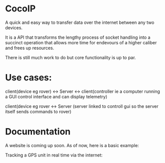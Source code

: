 # CocoIP
A quick and easy way to transfer data over the internet between any two devices.

It is a API that transforms the lengthy process of socket handling into a succinct operation that allows more time for endevours of a higher caliber and frees up resources.

There is still much work to do but core functionality is up to par.

# Use cases:
client(device eg rover) <-> Server <-> client(controller ie a computer running a GUI control interface and can display telemetry)

client(device eg rover <-> Server (server linked to controll gui so the server itself sends commands to rover)

# Documentation
A website is coming up soon. As of now, here is a basic example:

Tracking a GPS unit in real time via the internet:
